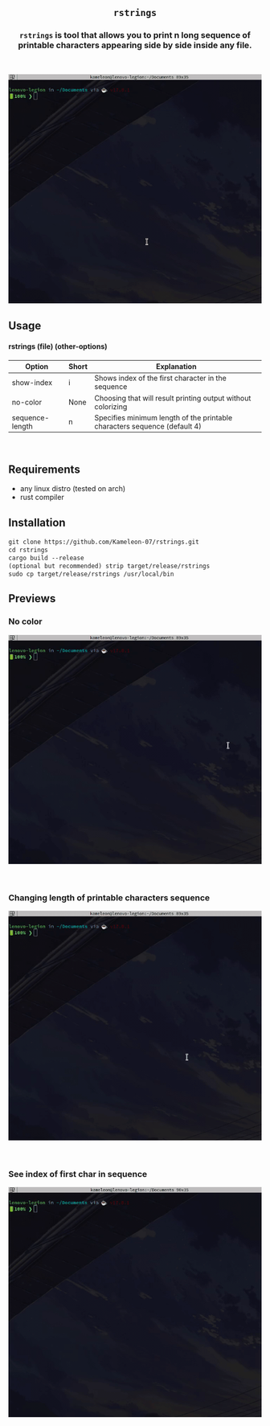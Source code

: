 ## <p align="center">`rstrings`</p>



### <p align="center">`rstrings` is tool that allows you to print n long sequence of printable characters appearing side by side inside **any** file.</p>
<br>
<p align="center"><img src="https://github.com/Kameleon-07/rstrings/blob/main/previews/noflags.gif"></p>

## Usage

#### rstrings (file) (other-options)

|Option|Short|Explanation|
|------|-----|-----------|
|show-index|i|Shows index of the first character in the sequence|
|no-color|None|Choosing that will result printing output without colorizing|
|sequence-length|n|Specifies minimum length of the printable characters sequence (default 4)|

<br>

## Requirements

* any linux distro (tested on arch)
* rust compiler

## Installation

```
git clone https://github.com/Kameleon-07/rstrings.git
cd rstrings
cargo build --release
(optional but recommended) strip target/release/rstrings
sudo cp target/release/rstrings /usr/local/bin
```

## Previews

### No color
<p align="center"><img src="https://github.com/Kameleon-07/rstrings/blob/main/previews/nocolor.gif"></p>

<br>

### Changing length of printable characters sequence
<p align="center"><img src="https://github.com/Kameleon-07/rstrings/blob/main/previews/n.gif"></p>

<br>

### See index of first char in sequence
<p align="center"><img src="https://github.com/Kameleon-07/rstrings/blob/main/previews/showindex.gif"></p>
